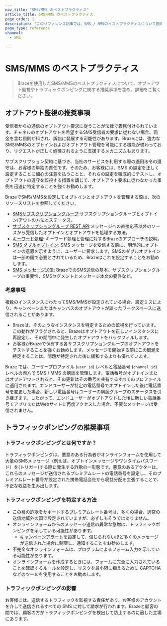 ```yaml
---
nav_title: "SMS/MMS のベストプラクティス"
article_title: SMS/MMS のベストプラクティス
page_order: 1
description: "このリファレンス記事では、SMS / MMSのベストプラクティスについて説明します。"
page_type: reference
channel:
  - SMS
  
---
```


# SMS/MMS のベストプラクティス

> Brazeを使用したSMS/MMSのベストプラクティスについて、オプトアウト監視やトラフィックポンピングに関する推奨事項を含め、詳細をご覧ください。

## オプトアウト監視の推奨事項

受信者からの通信のオプトアウト要求に従うことが法律で義務付けられています。チャネルのオプトアウトを希望するSMS受信者の要求に従わない場合、罰金を含む罰則が科され、訴訟に発展する可能性があります。Brazeには、強力なSMS/MMSのオプトインおよびオプトアウト管理を可能にする機能が備わっており、リクエストが正しく処理されるように支援するメカニズムもあります。

サブスクリプション契約に基づき、当社のサービスを利用する際の適用法令の遵守は、お客様の単独の責任です。そのため、お客様には、SMS の設定を正しく設定することに細心の注意を払うことと、それらの設定を徹底的にテストし、オプトアウトの遵守を監視する措置を講じて、オプトアウト要求に従わなかった事例を迅速に特定することを強くお勧めします。

BrazeでSMS/MMSを設定してオプトインとオプトアウトを管理する際は、次のリソースリストを参照してください。
* [SMSサブスクリプショングループ]({{site.baseurl}}/user_guide/message_building_by_channel/sms/sms_subscription_group/):サブスクリプショングループとオプトイン/アウトの方法とステータス。
* [サブスクリプショングループ REST API]({{site.baseurl}}/api/endpoints/subscription_groups):メッセージへの直接応答以外のソースから受信したオプトインとオプトアウトを処理する方法。
* [キーワード処理]({{site.baseurl}}/user_guide/message_building_by_channel/sms/keywords): キーワード処理と管理に対するBrazeのアプローチの説明。
* [SMS ダブルオプトイン]({{site.baseurl}}/user_guide/message_building_by_channel/sms/keywords/sms_double_opt_in/): SMS メッセージを受信する前に、明示的にオプトインの意思を示すように、ユーザーに要求します。SMSのダブルオプトインは一部の国で必要とされているため、Brazeはこれを設定することをお勧めします。
* [SMS メッセージ送信]({{site.baseurl}}/user_guide/message_building_by_channel/sms/sms_setup/sms_sending/): BrazeでのSMS送信の基本、サブスクリプショングループの重要性、SMSセグメントとメッセージ本文の要件など。

### 考慮事項

複数のインスタンスにわたってSMS/MMSが設定されている場合、設定ミスにより、キャンペーンまたはキャンバスのオプトアウトが誤ったワークスペースに送信されることがあります。

* Brazeは、そのようなインスタンスを特定するための監視を行っています。この動作がフラグされると、Brazeはオプトアウトを正しいインスタンスに再設定し、その期間中に発生したオプトアウトをバックフィルします。
* お客様がBrazeで保有する各サブスクリプショングループのオプトアウトをテストすることを強くお勧めします。メッセージを開始する前にこの問題を特定することは、問題が特定された後に緩和するよりも優れています。

Braze では、ユーザープロファイル (`user_id`) レベルと電話番号 (`channel_id`) レベルの両方で SMS / MMS の購読を管理します。電話番号がオプトインまたはオプトアウトされると、その更新はその番号を共有するすべてのプロファイルに適用されます。エンドユーザーが特定の電話番号でオプトインした後に電話番号を変更した場合、新しい電話番号はユーザーの購読グループのステータスを引き継ぎます。したがって、エンドユーザーがオプトアウトした後に新しい電話番号でアプリまたはWebサイトに再度アクセスした場合、不要なメッセージは受信されません。

## トラフィックポンピングの推奨事項

### トラフィックポンピングとは何ですか？

トラフィックポンピングは、悪意のある行為者がオンラインフォームを使用して大量のSMSメッセージ（例えば、オプトインメッセージやワンタイムパスワード）を{トリガー}する際に発生する詐欺の一形態です。悪意のあるアクターは、これらのメッセージが送信されるプレミアムレートの電話番号を設定し、そのプレミアムレート番号が設定された携帯電話会社から収益分配を主張することで、不正な収益を生み出します。

### トラフィックポンピングを特定する方法

* この種の詐欺をサポートするプレミアムレート番号は、多くの場合、通常の送信地域外の国で設定されていますが、必ずしもそうではありません。
* オンラインフォームからのメッセージ送信の異常な急増は、トラフィックポンピングを示している可能性があります。
    * [キャンペーンアラート]({{site.baseurl}}/user_guide/engagement_tools/campaigns/managing_campaigns/campaign_alerts/)を設定して、信じられないほど多くのメッセージが送信された場合に制限し、通知することをお勧めします。
* 不完全なオンラインフォームは、プログラムによるフォーム入力を示している可能性があります。
* オンラインフォームを作成するときには、フォームに完全に入力されていることを確認するルールを設定し、リスクを最小限に抑えるために CAPTCHA などのツールを使用することをお勧めします。

### トラフィックポンピングの影響

お客様には、送信するトラフィックを監視する責任があり、お客様のアカウントを介して送信されるすべての SMS に対して請求が行われます。Brazeと顧客の間では、顧客の方がトラフィックポンピングを検出して防止するのに適した立場にあります。

